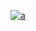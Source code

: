 [
![a](https://user-images.githubusercontent.com/52860492/62291252-63bf0f00-b45b-11e9-82b0-4c04b3a418ff.png)
](https://newsmania.club/?p=22)
